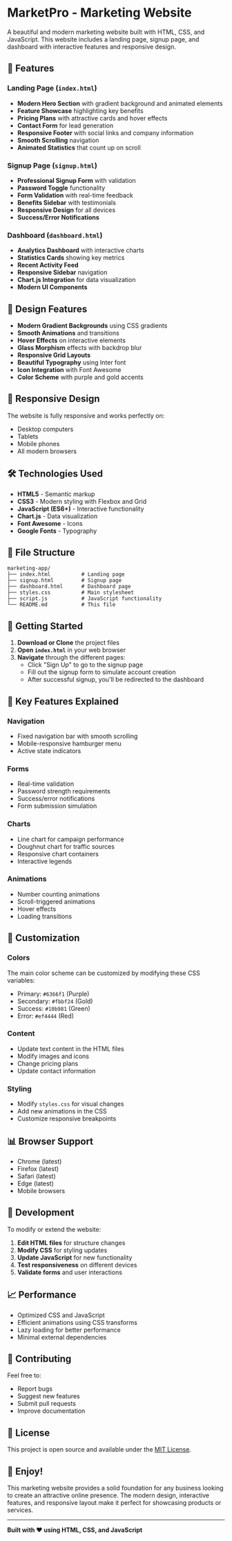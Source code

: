 # MarketPro - Marketing Website

A beautiful and modern marketing website built with HTML, CSS, and JavaScript. This website includes a landing page, signup page, and dashboard with interactive features and responsive design.

## 🚀 Features

### Landing Page (`index.html`)
- **Modern Hero Section** with gradient background and animated elements
- **Feature Showcase** highlighting key benefits
- **Pricing Plans** with attractive cards and hover effects
- **Contact Form** for lead generation
- **Responsive Footer** with social links and company information
- **Smooth Scrolling** navigation
- **Animated Statistics** that count up on scroll

### Signup Page (`signup.html`)
- **Professional Signup Form** with validation
- **Password Toggle** functionality
- **Form Validation** with real-time feedback
- **Benefits Sidebar** with testimonials
- **Responsive Design** for all devices
- **Success/Error Notifications**

### Dashboard (`dashboard.html`)
- **Analytics Dashboard** with interactive charts
- **Statistics Cards** showing key metrics
- **Recent Activity Feed**
- **Responsive Sidebar** navigation
- **Chart.js Integration** for data visualization
- **Modern UI Components**

## 🎨 Design Features

- **Modern Gradient Backgrounds** using CSS gradients
- **Smooth Animations** and transitions
- **Hover Effects** on interactive elements
- **Glass Morphism** effects with backdrop blur
- **Responsive Grid Layouts**
- **Beautiful Typography** using Inter font
- **Icon Integration** with Font Awesome
- **Color Scheme** with purple and gold accents

## 📱 Responsive Design

The website is fully responsive and works perfectly on:
- Desktop computers
- Tablets
- Mobile phones
- All modern browsers

## 🛠️ Technologies Used

- **HTML5** - Semantic markup
- **CSS3** - Modern styling with Flexbox and Grid
- **JavaScript (ES6+)** - Interactive functionality
- **Chart.js** - Data visualization
- **Font Awesome** - Icons
- **Google Fonts** - Typography

## 📁 File Structure

```
marketing-app/
├── index.html          # Landing page
├── signup.html         # Signup page
├── dashboard.html      # Dashboard page
├── styles.css          # Main stylesheet
├── script.js           # JavaScript functionality
└── README.md           # This file
```

## 🚀 Getting Started

1. **Download or Clone** the project files
2. **Open `index.html`** in your web browser
3. **Navigate** through the different pages:
   - Click "Sign Up" to go to the signup page
   - Fill out the signup form to simulate account creation
   - After successful signup, you'll be redirected to the dashboard

## 🎯 Key Features Explained

### Navigation
- Fixed navigation bar with smooth scrolling
- Mobile-responsive hamburger menu
- Active state indicators

### Forms
- Real-time validation
- Password strength requirements
- Success/error notifications
- Form submission simulation

### Charts
- Line chart for campaign performance
- Doughnut chart for traffic sources
- Responsive chart containers
- Interactive legends

### Animations
- Number counting animations
- Scroll-triggered animations
- Hover effects
- Loading transitions

## 🎨 Customization

### Colors
The main color scheme can be customized by modifying these CSS variables:
- Primary: `#6366f1` (Purple)
- Secondary: `#fbbf24` (Gold)
- Success: `#10b981` (Green)
- Error: `#ef4444` (Red)

### Content
- Update text content in the HTML files
- Modify images and icons
- Change pricing plans
- Update contact information

### Styling
- Modify `styles.css` for visual changes
- Add new animations in the CSS
- Customize responsive breakpoints

## 📊 Browser Support

- Chrome (latest)
- Firefox (latest)
- Safari (latest)
- Edge (latest)
- Mobile browsers

## 🔧 Development

To modify or extend the website:

1. **Edit HTML files** for structure changes
2. **Modify CSS** for styling updates
3. **Update JavaScript** for new functionality
4. **Test responsiveness** on different devices
5. **Validate forms** and user interactions

## 📈 Performance

- Optimized CSS and JavaScript
- Efficient animations using CSS transforms
- Lazy loading for better performance
- Minimal external dependencies

## 🤝 Contributing

Feel free to:
- Report bugs
- Suggest new features
- Submit pull requests
- Improve documentation

## 📄 License

This project is open source and available under the [MIT License](LICENSE).

## 🎉 Enjoy!

This marketing website provides a solid foundation for any business looking to create an attractive online presence. The modern design, interactive features, and responsive layout make it perfect for showcasing products or services.

---

**Built with ❤️ using HTML, CSS, and JavaScript** 